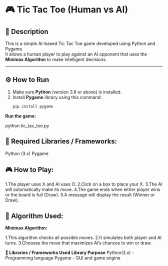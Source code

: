 # 🎮 Tic Tac Toe (Human vs AI)

## 🧭 Description
This is a simple AI-based Tic Tac Toe game developed using Python and Pygame.  
It allows a human player to play against an AI opponent that uses the **Minimax Algorithm** to make intelligent decisions.

---

## ⚙️ How to Run
1. Make sure **Python** (version 3.8 or above) is installed.
2. Install **Pygame** library using this command:
   ```bash
   pip install pygame
   
**Run the game:**

python tic_tac_toe.py

## 🧩 Required Libraries / Frameworks:

Python (3.x)
Pygame

## 🎮 How to Play:

1.The player uses X and AI uses O.
2.Click on a box to place your X.
3.The AI will automatically make its move.
4.The game ends when either player wins or the board is full (Draw).
5.A message will display the result (Winner or Draw).

## 🧠 Algorithm Used:

**Minimax Algorithm:**

1.This algorithm checks all possible moves.
2.It simulates both player and AI turns.
3.Chooses the move that maximizes AI’s chances to win or draw.

**🧱 Libraries / Frameworks Used**
**Library	Purpose**
Python(3.x) -	Programming language
Pygame -	GUI and game engine

